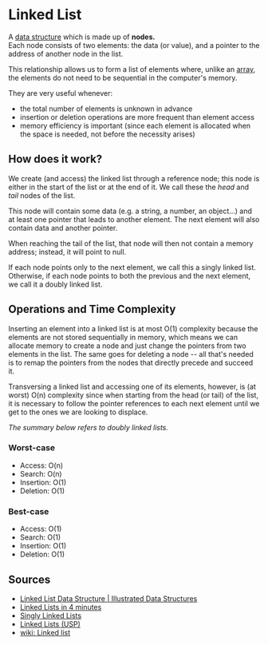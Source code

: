 # Linked List
A [data structure](Computer%20Science/Data%20Structures/data%20structure.md) which is made up of **nodes.**  
Each node consists of two elements: the data (or value), and a pointer to the address of another node in the list. 

This relationship allows us to form a list of elements where, unlike an [array](Computer%20Science/Data%20Structures/array.md), the elements do not need to be sequential in the computer's memory.

They are very useful whenever:
- the total number of elements is unknown in advance
- insertion or deletion operations are more frequent than element access
- memory efficiency is important (since each element is allocated when the space is needed, not before the necessity arises)
## How does it work?
We create (and access) the linked list through a reference node; this node is either in the start of the list or at the end of it. We call these the *head* and *tail* nodes of the list. 

This node will contain some data (e.g. a string, a number, an object...) and at least one pointer that leads to another element. The next element will also contain data and another pointer. 

When reaching the tail of the list, that node will then not contain a memory address; instead, it will point to null.

If each node points only to the next element, we call this a singly linked list.
Otherwise, if each node points to both the previous and the next element, we call it a doubly linked list.
## Operations and Time Complexity
Inserting an element into a linked list is at most O(1) complexity because the elements are not stored sequentially in memory, which means we can allocate memory to create a node and just change the pointers from two elements in the list. The same goes for deleting a node -- all that's needed is to remap the pointers from the nodes that directly precede and succeed it.

Transversing a linked list and accessing one of its elements, however, is (at worst) O(n) complexity since when starting from the head (or tail) of the list, it is necessary to follow the pointer references to each next element until we get to the ones we are looking to displace.

*The summary below refers to doubly linked lists.*
### Worst-case 
- Access: O(n)
- Search: O(n)
- Insertion: O(1)
- Deletion: O(1)
### Best-case
- Access: O(1)
- Search: O(1)
- Insertion: O(1)
- Deletion: O(1)
## Sources
- [Linked List Data Structure | Illustrated Data Structures](https://www.youtube.com/watch?v=odW9FU8jPRQ)
- [Linked Lists in 4 minutes](https://www.youtube.com/watch?v=F8AbOfQwl1c)
- [Singly Linked Lists](https://www.coursera.org/lecture/data-structures/singly-linked-lists-kHhgK)
- [Linked Lists (USP)](https://www.ime.usp.br/~pf/algorithms/chapters/linked-lists.html#:~:text=Linked%20lists,second%20cell%2C%20and%20so%20on.)
- [wiki: Linked list](https://en.wikipedia.org/wiki/Linked_list)